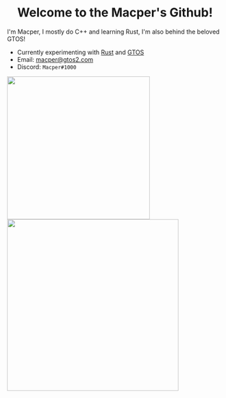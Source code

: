 <h1 align="center">Welcome to the Macper's Github!</h1>

I'm Macper, I mostly do C++ and learning Rust, I'm also behind the beloved GTOS!

- Currently experimenting with [Rust](https://www.rust-lang.org/) and [GTOS](https://discord.gg/66sefhMTNX)
- Email: [macper@gtos2.com](mailto:macper@gtos2.com)
- Discord: `Macper#1000`

<a href="#">
  <img align="center" src="https://github-readme-stats.vercel.app/api/top-langs/?username=Macperf&layout=compact" width="333" />
</a>
<a href="#">
  <img align="center" src="https://github-readme-stats.vercel.app/api?username=Macperf&layout=compact" width="400" />
</a>

<!--
**Macperf/Macperf** is a ✨ _special_ ✨ repository because its `README.md` (this file) appears on your GitHub profile.

Here are some ideas to get you started:

- 🔭 I’m currently working on ...
- 🌱 I’m currently learning ...
- 👯 I’m looking to collaborate on ...
- 🤔 I’m looking for help with ...
- 💬 Ask me about ...
- 📫 How to reach me: ...
- 😄 Pronouns: ...
- ⚡ Fun fact: ...
-->
